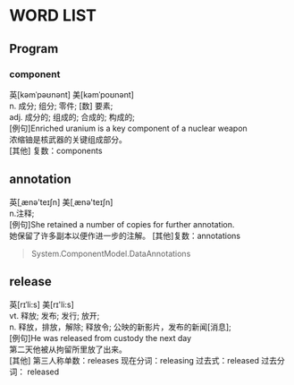 # WORD LIST

## Program

### component

英[kəmˈpəʊnənt]  美[kəmˈpoʊnənt]  
n.	成分; 组分; 零件; [数] 要素;  
adj.	成分的; 组成的; 合成的; 构成的;  
[例句]Enriched uranium is a key component of a nuclear weapon  
浓缩铀是核武器的关键组成部分。  
[其他]	复数：components  

## annotation

英[ˌænə'teɪʃn]  美[ˌænə'teɪʃn]  
n.注释;  
[例句]She retained a number of copies for further annotation.  
她保留了许多副本以便作进一步的注解。
[其他]复数：annotations

>System.ComponentModel.DataAnnotations

## release

英[rɪˈli:s]  美[rɪ'li:s]  
vt.	释放; 发布; 发行; 放开;  
n.	释放，排放，解除; 释放令; 公映的新影片，发布的新闻[消息];  
[例句]He was released from custody the next day  
第二天他被从拘留所里放了出来。  
[其他]	第三人称单数：releases 现在分词：releasing 过去式：released 过去分词：  released
